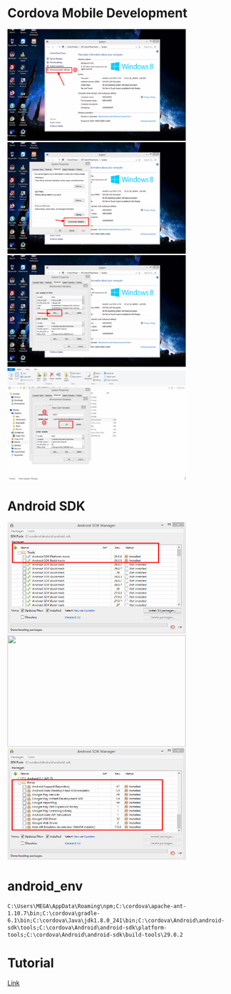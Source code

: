 # Cordova Mobile Development
<img src="images/bandicam 2020-11-16 16-42-56-808.jpg" width="400" height="250"><img src="images/bandicam 2020-11-16 16-43-16-194.jpg" width="400" height="250">
<br>
<img src="images/bandicam 2020-11-16 16-43-46-126.jpg" width="400" height="250"><img src="images/bandicam 2020-11-16 16-44-36-381.jpg" width="400" height="250"> 

# Android SDK
<img src="images/bandicam 2020-11-17 20-40-50-442.jpg" width="400" height="250">
<br>
<img src="bandicam 2020-11-17 20-41-47-006.jpg" width="400" height="250">
<br>
<img src="images/bandicam 2020-11-17 20-42-03-086.jpg" width="400" height="250">

# android_env

    C:\Users\MEGA\AppData\Roaming\npm;C:\cordova\apache-ant-1.10.7\bin;C:\cordova\gradle-6.1\bin;C:\cordova\Java\jdk1.8.0_241\bin;C:\cordova\Android\android-sdk\tools;C:\cordova\Android\android-sdk\platform-tools;C:\cordova\Android\android-sdk\build-tools\29.0.2

# Tutorial
<a href="https://www.studytonight.com/apache-cordova/tools-for-app-development#">Link</a>
